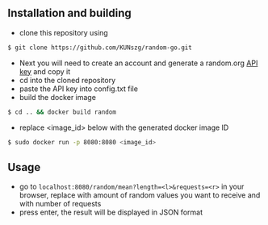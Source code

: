 
## Installation and building

- clone this repository using
```bash
$ git clone https://github.com/KUNszg/random-go.git
```
- Next you will need to create an account and generate a random.org [API key](https://api.random.org/dashboard) and copy it
- cd into the cloned repository
- paste the API key into config.txt file
- build the docker image
```bash
$ cd .. && docker build random 
```
- replace <image_id> below with the generated docker image ID 
```bash
$ sudo docker run -p 8080:8080 <image_id>
```
## Usage

- go to ```localhost:8080/random/mean?length=<l>&requests=<r>``` in your browser, replace <l> with amount of random values you want to receive and <r> with number of requests
- press enter, the result will be displayed in JSON format